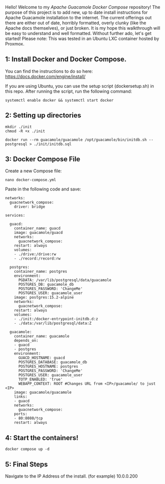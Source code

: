 
Hello! Welcome to my *Apache Guacamole Docker Compose* repository! The purpose of this project is to add new, up to date install instructions for Apache Guacamole installation to the internet. The current offerings out there are either out of date, horribly formatted, overly clunky (like the Apache docs themselves), or just broken. It is my hope this walkthrough will be easy to understand and well formatted. Without further ado, let's get started! Please note: This was tested in an Ubuntu LXC container hosted by Proxmox.

## 1: Install Docker and Docker Compose.

 You can find the instructions to do so here: https://docs.docker.com/engine/install/ 

If you are using Ubuntu, you can use the setup script (dockersetup.sh) in this repo. After running the script, run the following command:
    
    systemctl enable docker && systemctl start docker

## 2: Setting up directories

    mkdir ./init
    chmod -R +x ./init

    docker run --rm guacamole/guacamole /opt/guacamole/bin/initdb.sh --postgresql > ./init/initdb.sql

## 3: Docker Compose File
Create a new Compose file: 

    nano docker-compose.yml

Paste in the following code and save:

    networks:
      guacnetwork_compose:
        driver: bridge
    
    services:
    
      guacd:
        container_name: guacd
        image: guacamole/guacd
        networks:
          guacnetwork_compose:
        restart: always
        volumes:
        - ./drive:/drive:rw
        - ./record:/record:rw
    
      postgres:
        container_name: postgres
        environment:
          PGDATA: /var/lib/postgresql/data/guacamole
          POSTGRES_DB: guacamole_db
          POSTGRES_PASSWORD: 'ChangeMe'
          POSTGRES_USER: guacamole_user
        image: postgres:15.2-alpine
        networks:
          guacnetwork_compose:
        restart: always
        volumes:
        - ./init:/docker-entrypoint-initdb.d:z
        - ./data:/var/lib/postgresql/data:Z
    
      guacamole:
        container_name: guacamole
        depends_on:
        - guacd
        - postgres
        environment:
          GUACD_HOSTNAME: guacd
          POSTGRES_DATABASE: guacamole_db
          POSTGRES_HOSTNAME: postgres
          POSTGRES_PASSWORD: 'ChangeMe'
          POSTGRES_USER: guacamole_user
          TOTP_ENABLED: 'true'
          WEBAPP_CONTEXT: ROOT #Changes URL from <IP>/guacamole/ to just <IP>
        image: guacamole/guacamole
        links:
        - guacd
        networks:
          guacnetwork_compose:
        ports:
        - 80:8080/tcp
        restart: always


## 4: Start the containers!

    docker compose up -d
    
## 5: Final Steps

Navigate to the IP Address of the install. (for example) 10.0.0.200
